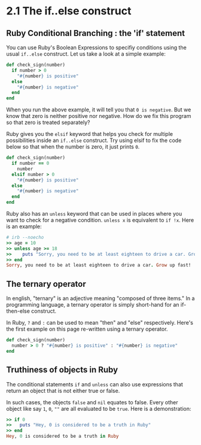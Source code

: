 # 2.1 The if..else construct
## Ruby Conditional Branching : the 'if' statement
You can use Ruby's Boolean Expressions to specifiy conditions using the usual `if..else` construct. Let us take a look at a simple example:

```ruby
def check_sign(number)
  if number > 0
    "#{number} is positive"
  else
    "#{number} is negative"
  end        
end
```

When you run the above example, it will tell you that `0 is negative`. But we know that zero is neither positive nor negative. How do we fix this program so that zero is treated separately?

Ruby gives you the `elsif` keyword that helps you check for multiple possibilities inside an `if..else` construct. Try using elsif to fix the code below so that when the number is zero, it just prints `0`.

```ruby
def check_sign(number)
  if number == 0
    number
  elsif number > 0
    "#{number} is positive"
  else
    "#{number} is negative"
  end        
end        
```

Ruby also has an `unless` keyword that can be used in places where you want to check for a negative condition. `unless x` is equivalent to `if !x`. Here is an example:

```ruby
# irb --noecho
>> age = 10
>> unless age >= 18
>>    puts "Sorry, you need to be at least eighteen to drive a car. Grow up fast!"
>> end
Sorry, you need to be at least eighteen to drive a car. Grow up fast!
```

## The ternary operator
In english, "ternary" is an adjective meaning "composed of three items." In a programming language, a ternary operator is simply short-hand for an if-then-else construct.

In Ruby, `?` and `:` can be used to mean "then" and "else" respectively. Here's the first example on this page re-written using a ternary operator.

```ruby
def check_sign(number)
  number > 0 ? "#{number} is positive" : "#{number} is negative"
end
```

## Truthiness of objects in Ruby

The conditional statements `if` and `unless` can also use expressions that return an object that is not either true or false.

In such cases, the objects `false` and `nil` equates to false. Every other object like say `1`, `0`, `""` are all evaluated to be `true`. Here is a demonstration:

```ruby
>> if 0
>>   puts "Hey, 0 is considered to be a truth in Ruby" 
>> end
Hey, 0 is considered to be a truth in Ruby
```
